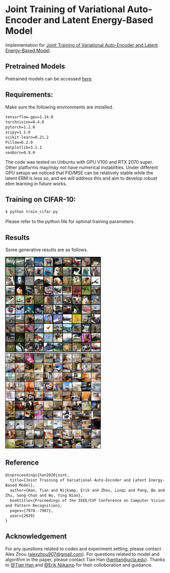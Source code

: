 # Joint Training of Variational Auto-Encoder and Latent Energy-Based Model

Implementation for [Joint Training of Variational Auto-Encoder and Latent Energy-Based Model](https://arxiv.org/abs/2006.06059).

## Pretrained Models

Pretrained models can be accessed [here](https://www.dropbox.com/s/a3xydf594fzaokl/cifar10_pretrained.rar?dl=0).

## Requirements:

Make sure the following environments are installed.

```
tensorflow-gpu=1.14.0
torchvision=0.4.0
pytorch=1.2.0
scipy=1.1.0
scikit-learn=0.21.2
Pillow=6.2.0
matplotlib=3.1.1
seaborn=0.9.0
```
The code was tested on Unbuntu with GPU V100 and RTX 2070 super. Other platforms may/may not have numerical instablities. Under different GPU setups we noticed that FID/MSE can be relatively stable while the latent EBM is less so, and we will address this and aim to develop robust ebm learning in future works. 


## Training on CIFAR-10:

```bash
$ python train_cifar.py
```

Please refer to the python file for optimal training parameters.

## Results

Some generative results are as follows.
<p float="left">
  <img src="example/cifar_gen.png" width="300"/>
  <img src="example/lsun_gen.png" width="300"/>
</p>



## Reference

```
@inproceedings{han2020joint,
  title={Joint Training of Variational Auto-Encoder and Latent Energy-Based Model},
  author={Han, Tian and Nijkamp, Erik and Zhou, Linqi and Pang, Bo and Zhu, Song-Chun and Wu, Ying Nian},
  booktitle={Proceedings of the IEEE/CVF Conference on Computer Vision and Pattern Recognition},
  pages={7978--7987},
  year={2020}
}
```

## Acknowledgement

For any questions related to codes and experiment setting, please contact Alex Zhou (alexzhou907@gmail.com). For questions related to model and algorithm in the paper, please contact Tian Han (hantian@ucla.edu). Thanks to [@Tian Han ](https://github.com/hthth0801?tab=repositories) and [@Erik Njikamp](https://github.com/enijkamp) for their colloboration and guidance.
